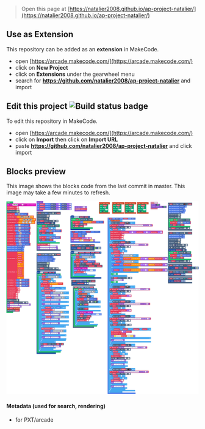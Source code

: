  


> Open this page at [https://natalier2008.github.io/ap-project-natalier/](https://natalier2008.github.io/ap-project-natalier/)

## Use as Extension

This repository can be added as an **extension** in MakeCode.

* open [https://arcade.makecode.com/](https://arcade.makecode.com/)
* click on **New Project**
* click on **Extensions** under the gearwheel menu
* search for **https://github.com/natalier2008/ap-project-natalier** and import

## Edit this project ![Build status badge](https://github.com/natalier2008/ap-project-natalier/workflows/MakeCode/badge.svg)

To edit this repository in MakeCode.

* open [https://arcade.makecode.com/](https://arcade.makecode.com/)
* click on **Import** then click on **Import URL**
* paste **https://github.com/natalier2008/ap-project-natalier** and click import

## Blocks preview

This image shows the blocks code from the last commit in master.
This image may take a few minutes to refresh.

![A rendered view of the blocks](https://github.com/natalier2008/ap-project-natalier/raw/master/.github/makecode/blocks.png)

#### Metadata (used for search, rendering)

* for PXT/arcade
<script src="https://makecode.com/gh-pages-embed.js"></script><script>makeCodeRender("{{ site.makecode.home_url }}", "{{ site.github.owner_name }}/{{ site.github.repository_name }}");</script>
